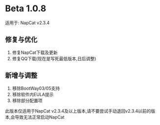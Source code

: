 # Beta 1.0.8

适用于: NapCat v2.3.4

## 修复与优化
1. 修复NapCat下载及更新
2. 修复QQ下载(现在是写死最低版本,日后调整)

## 新增与调整
1. 移除BootWay03/05支持
2. 移除软件内EULA提示
3. 移除部分配置项

此版本仅适用于NapCat v2.3.4及以上版本,请不要尝试手动退回v2.3.4以前的版本,会导致无法正常启动NapCat
